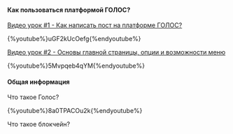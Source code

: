 #### Как пользоваться платформой ГОЛОС?

[Видео урок #1 - Как написать пост на платформе ГОЛОС?](https://golos.io/ru--golos/@serejandmyself/privet-golos-video-o-tom-kak-napisat-post-v-golos)

{%youtube%}uGF2kUcOefg{%endyoutube%}

[Видео урок #2 - Основы главной страницы, опции и возможности меню](https://golos.io/ru--golos/@serejandmyself/video-urok-2-kak-polzovatsya-platformoi-golos)

{%youtube%}5Mvpqeb4qYM{%endyoutube%}

#### Общая информация

Что такое Голос?

{%youtube%}8a0TPACOu2k{%endyoutube%}

Что такое блокчейн?



